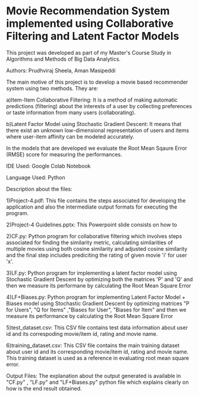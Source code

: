 # Movie Recommendation System implemented using Collaborative Filtering and Latent Factor Models

This project was developed as part of my Master's Course Study in Algorithms and Methods of Big Data Analytics.

Authors: Prudhviraj Sheela, Aman Masipeddi

The main motive of this project is to develop a movie based recommender system using two methods. They are:

a)Item-Item Collaborative Filtering: It is a method of making automatic predictions (filtering) about the interests of a user by collecting preferences or taste information from many users (collaborating).

b)Latent Factor Model using Stochastic Gradient Descent: It means that there exist an unknown low-dimensional representation of users and items where user-item affinity can be modeled accurately.

In the models that are developed we evaluate the Root Mean Sqaure Error (RMSE) score for measuring the performances.

IDE Used: Google Colab Notebook

Language Used: Python

Description about the files:

1)Project-4.pdf: This file contains the steps associated for developing the application and also the intermediate output formats for executing the program.

2)Project-4 Guidelines.pptx: This Powerpoint slide consists on how to 

2)CF.py: Python program for collaborative filtering which involves steps associated for finding the similarity metric, calculating similarities of multiple movies using both cosine similarity and adjusted cosine similarity and the final step includes prediciting the rating of given movie 'i' for user 'x'.

3)LF.py: Python program for implementing a latent factor model using Stochastic Gradient Descent by optimizing both the matrices 'P' and 'Q' and then we measure its performane by calculating the Root Mean Square Error

4)LF+Biases.py: Python program for implementing Latent Factor Model + Biases model using Stochastic Gradient Descent by optimizing matrices "P for Users", "Q for Items" ,"Biases for User", "Biases for Item" and then we measure its performance by calculating the Root Mean Square Error

5)test_dataset.csv: This CSV file contains test data information about user id and its correspoding movie/item id, rating and movie name.

6)training_dataset.csv: This CSV file contains the main training dataset about user id and its corresponding movie/item id, rating and movie name. This training dataset is used as a reference in evaluating root mean square error.

Output Files: The explanation about the output generated is available in "CF.py" , "LF.py" and "LF+Biases.py" python file which explains clearly on how is the end result obtained. 



